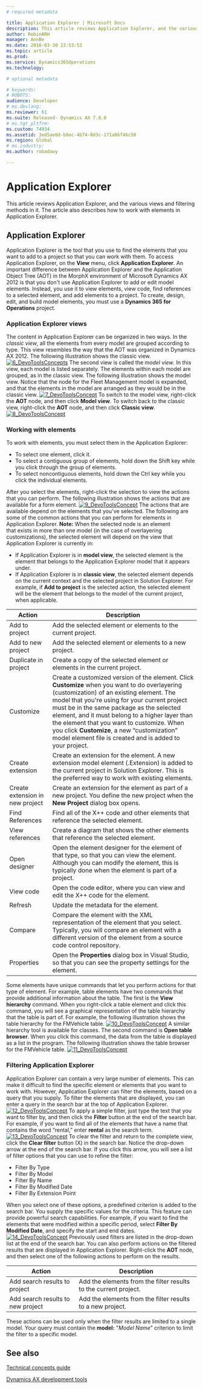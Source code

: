 ```yaml
---
# required metadata

title: Application Explorer | Microsoft Docs
description: This article reviews Application Explorer, and the various views and filtering methods in it. The article also describes how to work with elements in Application Explorer.
author: RobinARH
manager: AnnBe
ms.date: 2016-03-30 23:53:53
ms.topic: article
ms.prod: 
ms.service: Dynamics365Operations
ms.technology: 

# optional metadata

# keywords: 
# ROBOTS: 
audience: Developer
# ms.devlang: 
ms.reviewer: 61
ms.suite: Released- Dynamics AX 7.0.0
# ms.tgt_pltfrm: 
ms.custom: 74934
ms.assetid: 3ed5ae6d-b8ec-4b74-8d3c-171a86f46c50
ms.region: Global
# ms.industry: 
ms.author: robadawy

---
```


# Application Explorer

This article reviews Application Explorer, and the various views and filtering methods in it. The article also describes how to work with elements in Application Explorer.

Application Explorer
--------------------

Application Explorer is the tool that you use to find the elements that you want to add to a project so that you can work with them. To access Application Explorer, on the **View** menu, click **Application Explorer**. An important difference between Application Explorer and the Application Object Tree (AOT) in the MorphX environment of Microsoft Dynamics AX 2012 is that you don't use Application Explorer to add or edit model elements. Instead, you use it to view elements, view code, find references to a selected element, and add elements to a project. To create, design, edit, and build model elements, you must use a **Dynamics 365 for Operations** project.

### Application Explorer views

The content in Application Explorer can be organized in two ways. In the *classic view*, all the elements from every model are grouped according to type. This view resembles the way that the AOT was organized in Dynamics AX 2012. The following illustration shows the classic view. [![6\_DevoToolsConcepts](./media/6_devotoolsconcepts.png)](./media/6_devotoolsconcepts.png) The second view is called the *model view*. In this view, each model is listed separately. The elements within each model are grouped, as in the classic view. The following illustration shows the model view. Notice that the node for the Fleet Management model is expanded, and that the elements in the model are arranged as they would be in the classic view. [![7\_DevoToolsConcept](./media/7_devotoolsconcept.png)](./media/7_devotoolsconcept.png) To switch to the model view, right-click the **AOT** node, and then click **Model view**. To switch back to the classic view, right-click the **AOT** node, and then click **Classic view**. [![8\_DevoToolsConcept](./media/8_devotoolsconcept.png)](./media/8_devotoolsconcept.png)

### Working with elements

To work with elements, you must select them in the Application Explorer:

-   To select one element, click it.
-   To select a contiguous group of elements, hold down the Shift key while you click through the group of elements.
-   To select noncontiguous elements, hold down the Ctrl key while you click the individual elements.

After you select the elements, right-click the selection to view the actions that you can perform. The following illustration shows the actions that are available for a form element. [![9\_DevoToolsConcept](./media/9_devotoolsconcept.png)](./media/9_devotoolsconcept.png) The actions that are available depend on the elements that you've selected. The following are some of the common actions that you can perform for elements in Application Explorer. **Note:** When the selected node is an element that exists in more than one model (in the case of overlayering customizations), the selected element will depend on the view that Application Explorer is currently in:

-   If Application Explorer is in **model view**, the selected element is the element that belongs to the Application Explorer model that it appears under.
-   If Application Explorer is in **classic view**, the selected element depends on the current context and the selected project in Solution Explorer. For example, if **Add to project** is the selected action, the selected element will be the element that belongs to the model of the current project, when applicable.

| Action                          | Description                                                                                                                                                                                                                                                                                                                                                                                                                                          |
|---------------------------------|------------------------------------------------------------------------------------------------------------------------------------------------------------------------------------------------------------------------------------------------------------------------------------------------------------------------------------------------------------------------------------------------------------------------------------------------------|
| Add to project                  | Add the selected element or elements to the current project.                                                                                                                                                                                                                                                                                                                                                                                         |
| Add to new project              | Add the selected element or elements to a new project.                                                                                                                                                                                                                                                                                                                                                                                               |
| Duplicate in project            | Create a copy of the selected element or elements in the current project.                                                                                                                                                                                                                                                                                                                                                                            |
| Customize                       | Create a customized version of the element. Click **Customize** when you want to do overlayering (customization) of an existing element. The model that you're using for your current project must be in the same package as the selected element, and it must belong to a higher layer than the element that you want to customize. When you click **Customize**, a new “customization” model element file is created and is added to your project. |
| Create extension                | Create an extension for the element. A new extension model element (.Extension) is added to the current project in Solution Explorer. This is the preferred way to work with existing elements.                                                                                                                                                                                                                                                      |
| Create extension in new project | Create an extension for the element as part of a new project. You define the new project when the **New Project** dialog box opens.                                                                                                                                                                                                                                                                                                                  |
| Find References                 | Find all of the X++ code and other elements that reference the selected element.                                                                                                                                                                                                                                                                                                                                                                     |
| View references                 | Create a diagram that shows the other elements that reference the selected element.                                                                                                                                                                                                                                                                                                                                                                  |
| Open designer                   | Open the element designer for the element of that type, so that you can view the element. Although you can modify the element, this is typically done when the element is part of a project.                                                                                                                                                                                                                                                         |
| View code                       | Open the code editor, where you can view and edit the X++ code for the element.                                                                                                                                                                                                                                                                                                                                                                      |
| Refresh                         | Update the metadata for the element.                                                                                                                                                                                                                                                                                                                                                                                                                 |
| Compare                         | Compare the element with the XML representation of the element that you select. Typically, you will compare an element with a different version of the element from a source code control repository.                                                                                                                                                                                                                                                |
| Properties                      | Open the **Properties** dialog box in Visual Studio, so that you can see the property settings for the element.                                                                                                                                                                                                                                                                                                                                      |

Some elements have unique commands that let you perform actions for that type of element. For example, table elements have two commands that provide additional information about the table. The first is the **View hierarchy** command. When you right-click a table element and click this command, you will see a graphical representation of the table hierarchy that the table is part of. For example, the following illustration shows the table hierarchy for the FMVehicle table. [![10\_DevoToolsConcept](./media/10_devotoolsconcept.png)](./media/10_devotoolsconcept.png) A similar hierarchy tool is available for classes. The second command is **Open table browser**. When you click this command, the data from the table is displayed as a list in the program. The following illustration shows the table browser for the FMVehicle table. [![11\_DevoToolsConcept](./media/11_devotoolsconcept.png)](./media/11_devotoolsconcept.png)

### Filtering Application Explorer

Application Explorer can contain a very large number of elements. This can make it difficult to find the specific element or elements that you want to work with. However, Application Explorer can filter the elements, based on a query that you supply. To filter the elements that are displayed, you can enter a query in the search bar at the top of Application Explorer. [![12\_DevoToolsConcept](./media/12_devotoolsconcept.png)](./media/12_devotoolsconcept.png) To apply a simple filter, just type the text that you want to filter by, and then click the **Filter** button at the end of the search bar. For example, if you want to find all of the elements that have a name that contains the word “rental,” enter **rental** as the search term. [![13\_DevoToolsConcept](./media/13_devotoolsconcept.png)](./media/13_devotoolsconcept.png) To clear the filter and return to the complete view, click the **Clear filter** button (X) in the search bar. Notice the drop-down arrow at the end of the search bar. If you click this arrow, you will see a list of filter options that you can use to refine the filter:

-   Filter By Type
-   Filter By Model
-   Filter By Name
-   Filter By Modified Date
-   Filter By Extension Point

When you select one of these options, a predefined criterion is added to the search bar. You supply the specific values for the criteria. This feature can provide powerful search capabilities. For example, if you want to find the elements that were modified within a specific period, select **Filter By Modified Date**, and specify the start and end dates. [![14\_DevoToolsConcept](./media/14_devotoolsconcept.png)](./media/14_devotoolsconcept.png) Previously used filters are listed in the drop-down list at the end of the search bar. You can also perform actions on the filtered results that are displayed in Application Explorer. Right-click the **AOT** node, and then select one of the following actions to perform on the results.

| Action                            | Description                                                      |
|-----------------------------------|------------------------------------------------------------------|
| Add search results to project     | Add the elements from the filter results to the current project. |
| Add search results to new project | Add the elements from the filter results to a new project.       |

These actions can be used only when the filter results are limited to a single model. Your query must contain the **model:** "*Model Name*” criterion to limit the filter to a specific model.

See also
--------

[Technical concepts guide](https://docs.microsoft.com/en-us/dynamics365/operations/dev-itpro/get-started/technical-concepts-guide)

[Dynamics AX development tools](https://docs.microsoft.com/en-us/dynamics365/operations/dev-itpro/dev-tools/dynamics-ax7-technical-preview-development-tools)

